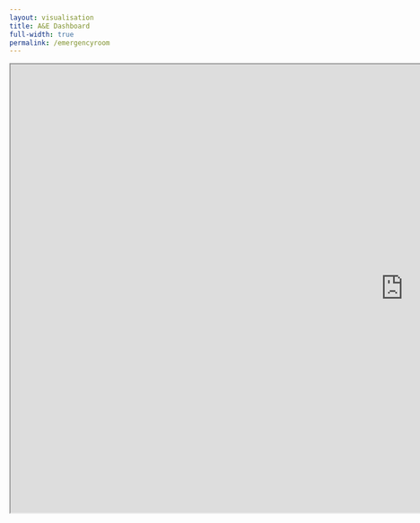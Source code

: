 ```yaml
---
layout: visualisation
title: A&E Dashboard
full-width: true
permalink: /emergencyroom
---
```


<p> <iframe src="https://public.tableau.com/views/AccidentandEmergency6/Dashboard2new?:showVizHome=no&embed=true" width="1400" height="800"></iframe> </p>
